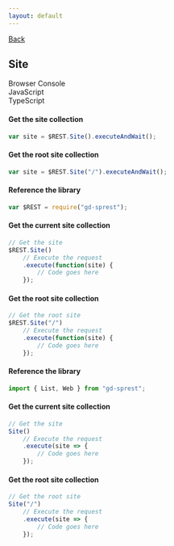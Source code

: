 ```yaml
---
layout: default
---
```

<div class="page-info" markdown="1">

[Back](/api/site)
## Site

</div>

<!-- Tabs -->
<div class="tabs">
<!-- Tab Items -->
<div class="tab-items">
    <div class="tab-item">Browser Console</div>
    <div class="tab-item">JavaScript</div>
    <div class="tab-item">TypeScript</div>
</div>

<!-- Browser Console -->
<div class="tab-content" markdown="1">

#### Get the site collection
```js
var site = $REST.Site().executeAndWait();
```
#### Get the root site collection
```js
var site = $REST.Site("/").executeAndWait();
```
</div>

<!-- JavaScript -->
<div class="tab-content" markdown="1">

#### Reference the library
```js
var $REST = require("gd-sprest");
```
#### Get the current site collection
```js
// Get the site
$REST.Site()
    // Execute the request
    .execute(function(site) {
        // Code goes here
    });
```
#### Get the root site collection
```js
// Get the root site
$REST.Site("/")
    // Execute the request
    .execute(function(site) {
        // Code goes here
    });
```
</div>

<!-- TypeScript -->
<div class="tab-content" markdown="1">

#### Reference the library
```ts
import { List, Web } from "gd-sprest";
```
#### Get the current site collection
```ts
// Get the site
Site()
    // Execute the request
    .execute(site => {
        // Code goes here
    });
```
#### Get the root site collection
```ts
// Get the root site
Site("/")
    // Execute the request
    .execute(site => {
        // Code goes here
    });
```
</div>
</div>